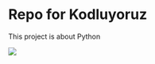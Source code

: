 # Repo for Kodluyoruz
This project is about Python

![](https://i.pinimg.com/originals/4e/87/7b/4e877b0c1500648c44a5ce6062a08ade.jpg)
